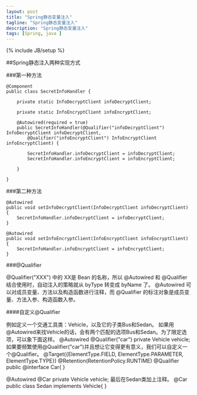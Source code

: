 ```yaml
---
layout: post
title: "Spring静态变量注入"
tagline: "Spring静态变量注入"
description: "Spring静态变量注入"
tags: [Spring, java ]
---
```

{% include JB/setup %}

##Spring静态注入两种实现方式

###第一种方法

    @Component
    public class SecretInfoHandler {

        private static InfoDecryptClient infoDecryptClient;

        private static InfoEncryptClient infoEncryptClient;

        @Autowired(required = true)
        public SecretInfoHandler(@Qualifier("infoDecryptClient") InfoDecryptClient infoDecryptClient,
            @Qualifier("infoEncryptClient") InfoEncryptClient infoEncryptClient) {

            SecretInfoHandler.infoDecryptClient = infoDecryptClient;
            SecretInfoHandler.infoEncryptClient = infoEncryptClient;

        }

    }

###第二种方法

    @Autowired
    public void setInfoDecryptClient(InfoDecryptClient infoDecryptClient) {
        SecretInfoHandler.infoDecryptClient = infoDecryptClient;
    }

    @Autowired
    public void setInfoEncryptClient(InfoEncryptClient infoEncryptClient) {
        SecretInfoHandler.infoEncryptClient = infoEncryptClient;
    }

###@Qualifier

@Qualifier("XXX") 中的 XX是 Bean 的名称，所以 @Autowired 和 @Qualifier 结合使用时，自动注入的策略就从 byType 转变成 byName 了。
@Autowired 可以对成员变量、方法以及构造函数进行注释，而 @Qualifier 的标注对象是成员变量、方法入参、构造函数入参。

####自定义@Qualifier

例如定义一个交通工具类：Vehicle，以及它的子类Bus和Sedan。
如果用@Autowired来找Vehicle的话，会有两个匹配的选项Bus和Sedan。为了限定选项，可以象下面这样。
  @Autowired
  @Qualifier("car")
  private Vehicle vehicle;
如果要频繁使用@Qualifier("car")并且想让它变得更有意义，我们可以自定义一个@Qualifier。
  @Target({ElementType.FIELD, ElementType.PARAMETER, ElementType.TYPE})
  @Retention(RetentionPolicy.RUNTIME)
  @Qualifier
  public @interface Car{
  }

  @Autowired
  @Car
  private Vehicle vehicle;
最后在Sedan类加上注释。
  @Car
  public class Sedan implements Vehicle{
  }
